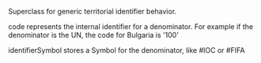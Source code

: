 Superclass for generic territorial identifier behavior.

code represents the internal identifier for a denominator. For example if the denominator is the UN, the code for Bulgaria is '100'

identifierSymbol stores a Symbol for the denominator, like #IOC or #FIFA
